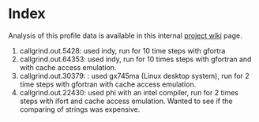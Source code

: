 # Index

Analysis of this profile data is available in this internal [project wiki](https://www.wiki.ed.ac.uk/display/PES/Replicated+memory) page.

1. callgrind.out.5428: used indy, run for 10 time steps with gfortra
2. callgrind.out.64353: used indy, run for 10 times steps with gfortran and with cache access emulation.
3. callgrind.out.30379: : used gx745ma (Linux desktop system), run for 2 time steps with gfortran with cache access emulation.
4. callgrind.out.22430: used phi with an intel compiler, run for 2 times steps with ifort and cache access emulation. Wanted to see if the comparing of strings was expensive.

